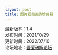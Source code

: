 ```yaml
---
layout: post
title: 图片视频画质增强器
---
```


最新版本：1.4 <br>
发布时间：2021/10/29<br>
更新时间：2022/07/10<br>
论坛地址：[吾爱破解论坛](https://www.52pojie.cn/thread-1659904-1-1.html)<br>
